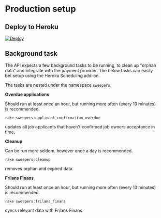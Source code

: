 # Production setup

## Deploy to Heroku

[![Deploy](https://www.herokucdn.com/deploy/button.svg)](https://heroku.com/deploy?template=https://github.com/justarrived/just_match_api)

## Background task

The API expects a few background tasks to be running, to clean up "orphan data" and integrate with the payment provider. The below tasks can easily bet setup using the Heroku Scheduling add-on.

The tasks are nested under the namespace `sweepers`.

__Overdue applications__

Should run at least once an hour, but running more often (every 10 minutes) is recommended.

```
rake sweepers:applicant_confirmation_overdue
```

updates all job applicants that haven't confirmed job owners acceptance in time.

__Cleanup__

Can be run more seldom, however once a day is recommended.

```
rake sweepers:cleanup
```

removes orphan and expired data.

__Frilans Finans__

Should run at least once an hour, but running more often (every 10 minutes) is recommended.

```
rake sweepers:frilans_finans
```

syncs relevant data with Frilans Finans.
